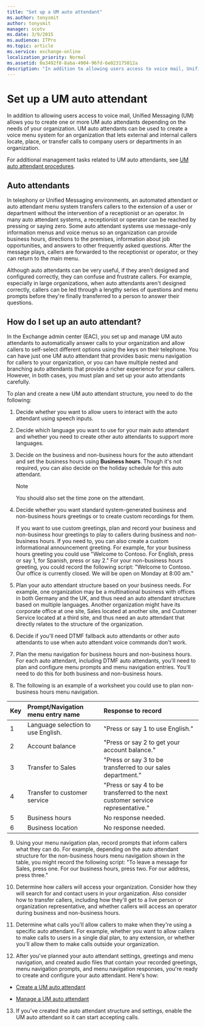 ```yaml
---
title: "Set up a UM auto attendant"
ms.author: tonysmit
author: tonysmit
manager: scotv
ms.date: 3/9/2015
ms.audience: ITPro
ms.topic: article
ms.service: exchange-online
localization_priority: Normal
ms.assetid: 0a3492f8-8aba-4904-96fd-6e023175012a
description: "In addition to allowing users access to voice mail, Unified Messaging (UM) allows you to create one or more UM auto attendants depending on the needs of your organization. UM auto attendants can be used to create a voice menu system for an organization that lets external and internal callers locate, place, or transfer calls to company users or departments in an organization."
---
```


# Set up a UM auto attendant

In addition to allowing users access to voice mail, Unified Messaging (UM) allows you to create one or more UM auto attendants depending on the needs of your organization. UM auto attendants can be used to create a voice menu system for an organization that lets external and internal callers locate, place, or transfer calls to company users or departments in an organization.
  
For additional management tasks related to UM auto attendants, see [UM auto attendant procedures](um-auto-attendant-procedures.md).
  
## Auto attendants

In telephony or Unified Messaging environments, an automated attendant or auto attendant menu system transfers callers to the extension of a user or department without the intervention of a receptionist or an operator. In many auto attendant systems, a receptionist or operator can be reached by pressing or saying zero. Some auto attendant systems use message-only information menus and voice menus so an organization can provide business hours, directions to the premises, information about job opportunities, and answers to other frequently asked questions. After the message plays, callers are forwarded to the receptionist or operator, or they can return to the main menu.
  
Although auto attendants can be very useful, if they aren't designed and configured correctly, they can confuse and frustrate callers. For example, especially in large organizations, when auto attendants aren't designed correctly, callers can be led through a lengthy series of questions and menu prompts before they're finally transferred to a person to answer their questions.
  
## How do I set up an auto attendant?

In the Exchange admin center (EAC), you set up and manage UM auto attendants to automatically answer calls to your organization and allow callers to self-select different options using the keys on their telephone. You can have just one UM auto attendant that provides basic menu navigation for callers to your organization, or you can have multiple nested and branching auto attendants that provide a richer experience for your callers. However, in both cases, you must plan and set up your auto attendants carefully.
  
To plan and create a new UM auto attendant structure, you need to do the following:
  
1. Decide whether you want to allow users to interact with the auto attendant using speech inputs.
    
2. Decide which language you want to use for your main auto attendant and whether you need to create other auto attendants to support more languages.
    
3. Decide on the business and non-business hours for the auto attendant and set the business hours using **Business hours**. Though it's not required, you can also decide on the holiday schedule for this auto attendant.
    
    > [!NOTE]
    > You should also set the time zone on the attendant. 
  
4. Decide whether you want standard system-generated business and non-business hours greetings or to create custom recordings for them.
    
    If you want to use custom greetings, plan and record your business and non-business hour greetings to play to callers during business and non-business hours. If you need to, you can also create a custom informational announcement greeting. For example, for your business hours greeting you could use "Welcome to Contoso. For English, press or say 1, for Spanish, press or say 2." For your non-business hours greeting, you could record the following script: "Welcome to Contoso. Our office is currently closed. We will be open on Monday at 8:00 am."
    
5. Plan your auto attendant structure based on your business needs. For example, one organization may be a multinational business with offices in both Germany and the UK, and thus need an auto attendant structure based on multiple languages. Another organization might have its corporate office at one site, Sales located at another site, and Customer Service located at a third site, and thus need an auto attendant that directly relates to the structure of the organization.
    
6. Decide if you'll need DTMF fallback auto attendants or other auto attendants to use when auto attendant voice commands don't work.
    
7. Plan the menu navigation for business hours and non-business hours. For each auto attendant, including DTMF auto attendants, you'll need to plan and configure menu prompts and menu navigation entries. You'll need to do this for both business and non-business hours.
    
8. The following is an example of a worksheet you could use to plan non-business hours menu navigation.
    
|****Key****|****Prompt/Navigation menu entry name****|****Response to record****|
|:-----|:-----|:-----|
|1|Language selection to use English.|"Press or say 1 to use English."|
|2|Account balance|"Press or say 2 to get your account balance."|
|3|Transfer to Sales|"Press or say 3 to be transferred to our sales department."|
|4|Transfer to customer service|"Press or say 4 to be transferred to the next customer service representative."|
|5|Business hours|No response needed.|
|6|Business location|No response needed.|
   
9. Using your menu navigation plan, record prompts that inform callers what they can do. For example, depending on the auto attendant structure for the non-business hours menu navigation shown in the table, you might record the following script: "To leave a message for Sales, press one. For our business hours, press two. For our address, press three."
    
10. Determine how callers will access your organization. Consider how they will search for and contact users in your organization. Also consider how to transfer callers, including how they'll get to a live person or organization representative, and whether callers will access an operator during business and non-business hours.
    
11. Determine what calls you'll allow callers to make when they're using a specific auto attendant. For example, whether you want to allow callers to make calls to users in a single dial plan, to any extension, or whether you'll allow them to make calls outside your organization.
    
12. After you've planned your auto attendant settings, greetings and menu navigation, and created audio files that contain your recorded greetings, menu navigation prompts, and menu navigation responses, you're ready to create and configure your auto attendant. Here's how:
    
  - [Create a UM auto attendant](create-a-um-auto-attendant.md)
    
  - [Manage a UM auto attendant](manage-um-auto-attendant.md)
    
13. If you've created the auto attendant structure and settings, enable the UM auto attendant so it can start accepting calls.
    

